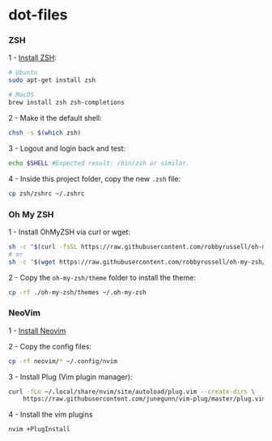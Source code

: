 # dot-files

### ZSH
1 - [Install ZSH](https://github.com/robbyrussell/oh-my-zsh/wiki/Installing-ZSH):
```sh
# Ubuntu
sudo apt-get install zsh

# MacOS
brew install zsh zsh-completions
```

2 - Make it the default shell:
```sh
chsh -s $(which zsh)
```

3 - Logout and login back and test:
```sh
echo $SHELL #Expected result: /bin/zsh or similar.
```

4 - Inside this project folder, copy the new `.zsh` file:
```sh
cp zsh/zshrc ~/.zshrc
```
### Oh My ZSH
1 - Install OhMyZSH via curl or wget:
```sh
sh -c "$(curl -fsSL https://raw.githubusercontent.com/robbyrussell/oh-my-zsh/master/tools/install.sh)"
# or
sh -c "$(wget https://raw.githubusercontent.com/robbyrussell/oh-my-zsh/master/tools/install.sh -O -)"
```

2 - Copy the `oh-my-zsh/theme` folder to install the theme:
```sh
cp -rf ./oh-my-zsh/themes ~/.oh-my-zsh
```

### NeoVim
1 - [Install Neovim](https://github.com/neovim/neovim/wiki/Installing-Neovim)

2 - Copy the config files:
```sh
cp -rf neovim/* ~/.config/nvim 
```

3 - Install Plug (Vim plugin manager):
```sh
curl -fLo ~/.local/share/nvim/site/autoload/plug.vim --create-dirs \
    https://raw.githubusercontent.com/junegunn/vim-plug/master/plug.vim
```

4 - Install the vim plugins
```
nvim +PlugInstall
```
